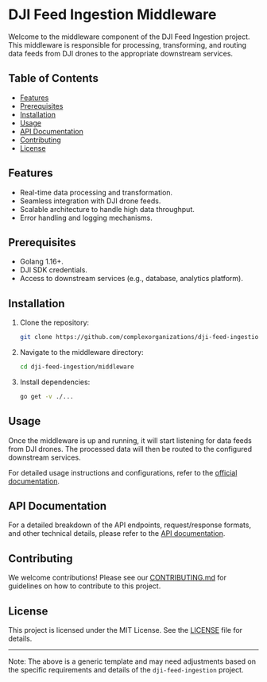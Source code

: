 # DJI Feed Ingestion Middleware

Welcome to the middleware component of the DJI Feed Ingestion project. This middleware is responsible for processing, transforming, and routing data feeds from DJI drones to the appropriate downstream services.

## Table of Contents

- [Features](#features)
- [Prerequisites](#prerequisites)
- [Installation](#installation)
- [Usage](#usage)
- [API Documentation](#api-documentation)
- [Contributing](#contributing)
- [License](#license)

## Features

- Real-time data processing and transformation.
- Seamless integration with DJI drone feeds.
- Scalable architecture to handle high data throughput.
- Error handling and logging mechanisms.

## Prerequisites

- Golang 1.16+.
- DJI SDK credentials.
- Access to downstream services (e.g., database, analytics platform).

## Installation

1. Clone the repository:
   ```bash
   git clone https://github.com/complexorganizations/dji-feed-ingestion.git
   ```

2. Navigate to the middleware directory:
   ```bash
   cd dji-feed-ingestion/middleware
   ```

3. Install dependencies:
   ```bash
   go get -v ./...
   ```

## Usage

Once the middleware is up and running, it will start listening for data feeds from DJI drones. The processed data will then be routed to the configured downstream services.

For detailed usage instructions and configurations, refer to the [official documentation](link-to-documentation).

## API Documentation

For a detailed breakdown of the API endpoints, request/response formats, and other technical details, please refer to the [API documentation](link-to-api-docs).

## Contributing

We welcome contributions! Please see our [CONTRIBUTING.md](link-to-contributing) for guidelines on how to contribute to this project.

## License

This project is licensed under the MIT License. See the [LICENSE](link-to-license) file for details.

---

Note: The above is a generic template and may need adjustments based on the specific requirements and details of the `dji-feed-ingestion` project.
